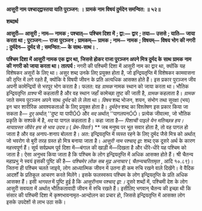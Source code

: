**आसुरी नाम पश्चाद्द्वास्तया याति पुरञ्जन: ।** **ग्रामकं नाम विषयं दुर्मदेन समन्वित: ॥ ५२॥** 

**शब्दार्थ** 

**आसुरी—** **आसुरी** **; नाम—** **नामक** **; पश्चात्—** **पश्चिम दिशा में** **; द्वा:—** **द्वार** **; तया—** **उससे** **; याति—** **जाया करता था** **; पुरञ्जन:—** **राजा** **पुरञ्जन** **; ग्रामकम्—** **ग्रामक** **; नाम—** **नामक** **; विषयम्—** **विषय भोग की नगरी** **; दुर्मदेन—** **दुर्मद से** **; समन्वित:—** **के साथ-साथ।** **.** 

**पश्चिम दिशा में आसुरी नामक एक द्वार था, जिससे होकर राजा पुरञ्जन अपने मित्र दुर्मद के** **साथ ग्रामक नाम की नगरी को जाया करता था।** **तात्पर्य :** नगरी की पश्चिमी दिशा में आसुरी नाम का द्वार था, क्योंकि यह विशेषकर असुरों के लिए था। असुर शब्द उनके लिए प्रयुक्त होता है, जो इन्द्रियतृप्ति में विशेषकर कामवासना की तृप्ति में लगे रहते हैं, क्योंकि वे विषयी जीवन के प्रति अत्यधिक आसक्त होते हैं। इस प्रकार पुरञ्जन जीव अपनी कामेन्द्रियों से भरपूर भोग करता है। फलत: वह *ग्रामक* नामक स्थान को जाया करता था। भौतिक इन्द्रियतृप्ति *ग्राश्य* भी कहलाती है और वह स्थान जहाँ कामेच्छा तुष्ट की जाती है, *ग्रामक*  कहलाता है। *ग्रामक* जाते समय पुरञ्जन अपने साथ *दुर्मद* को ले लेता था। *विषय* शब्द भोजन, शयन, संभोग तथा सुरक्षा (भय) इन चार शारीरिक आवश्यकताओं के लिए प्रयुक्त होता है। *दुर्मदेन* शब्द का विश्लेषण इस प्रकार किया जा सकता है— *दुर्* अर्थात् ''दुष्ट या पापीÓÓ और *मद* अर्थात् ''पागलपनÓÓ। प्रत्येक जीवात्मा, जो भौतिक प्रकृति के सश्पर्क में है, *मद* या पागल कहलाता है। कहा जाता है— *पिशाची पाइले येन मतिच्छन्न हय।* *मायाग्रस्त जीवेर हय से भाव उदय॥* ( *प्रेम-विवर्त* ) ** जब मनुष्य पर भूत सवार होता है, तो वह पागल हो जाता है और वह अनाप-शनाप बोलता है। अत: इन्द्रियतृप्ति में व्यस्त रहने के लिए दुर्मद जैसे मित्र को अर्थात् जो भवरोग से बुरी तरह ग्रस्त हो मित्र बनाया जाता है। *आसुरी नाम पश्चाद् द्वा:* शब्द एक दूसरे अर्थ के कारण महत्त्वपूर्ण हैं। सूर्य सर्वप्रथम पूर्व दिशा में—बंगाल की खाड़ी में—दिखता है और धीरे-धीरे यह पश्चिम को जाता है। ऐसा अनुभव किया जाता है कि पश्चिम के लोग इन्द्रियतृप्ति में अधिक आसक्त होते हैं। श्री चैतन्य महाप्रभु ने स्वयं इसकी पुष्टि की है— *पश्चिमेर लोक सब मूढ अनाचार* ( *चैतन्यचरितामृत* , आदि १०.८९)। जितना ही पश्चिम चलते जाइये, लोग आध्यात्मिक जीवन में उतना ही कम रुचि रखने वाले दिखेंगे। वे वैदिक आदर्शों के प्रतिकूल आचरण करते मिलेंगे। इसके फलस्वरूप पश्चिम के लोग इन्द्रियतृप्ति के प्रति अधिक आसक्त हैं। इसी *भागवत* में पुष्टि हुई है कि *आसुरीनाम पश्चाद् द्वा:।* दूसरे शब्दों में, पश्चिमी देश के लोग आसुरी सवयता में अर्थात् भौतिकतावादी जीवन में रुचि रखते हैं। इसीलिए भगवान् चैतन्य की इच्छा थी कि संसार की पश्चिमी दिशा में कृष्णभावनामृत-आन्दोलन का प्रचार हो, जिससे इन्द्रियतृप्ति में आसक्त लोग इसके उपदेशों से लाभ उठा सकें।  
